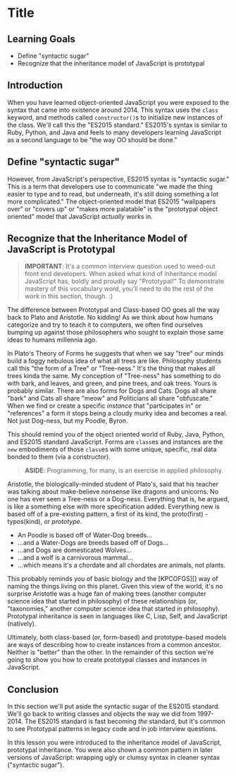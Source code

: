 # Title

## Learning Goals

* Define "syntactic sugar"
* Recognize that the inheritance model of JavaScript is prototypal

## Introduction

When you have learned object-oriented JavaScript you were exposed to the syntax
that came into existence around 2014. This syntax uses the `class` keyword, and
methods called `constructor()`s to initialize new instances of the class. We'll
call this the "ES2015 standard." ES2015's syntax is similar to Ruby, Python,
and Java and feels to many developers learning JavaScript as a second language
to be "the way OO should be done."

## Define "syntactic sugar"


However, from JavaScript's perspective, ES2015 syntax is "syntactic sugar."
This is a term that developers use to communicate "we made the thing easier to
type and to read, but underneath, it's still doing something a lot more
complicated." The object-oriented model that ES2015 "wallpapers over" or
"covers up" or "makes more palatable" is the "prototypal object oriented" model
that JavaScript _actually_ works in.

## Recognize that the Inheritance Model of JavaScript is Prototypal

> **IMPORTANT**: It's a common interview question used to weed-out front end
> developers. When asked what kind of inheritance model JavaScript has, boldly
> and proudly say "Prototypal!" To demonstrate mastery of this vocabulary word,
> you'll need to do the rest of the work in this section, though. :)

The difference between Prototypal and Class-based OO goes all the way back to
Plato and Aristotle. No kidding!  As we think about how humans categorize and
try to teach it to computers, we often find ourselves bumping up against those
philosophers who sought to explain those same ideas to humans millennia ago.

In Plato's Theory of Forms he suggests that when we say "tree" our minds build
a foggy nebulous idea of what all trees are like. Philosophy students call this
"the form of a Tree" or "Tree-ness." It's the thing that makes all trees kinda
the same. My conception of "Tree-ness" has something to do with bark, and
leaves, and green, and pine trees, and oak trees. Yours is probably similar.
There are also forms for Dogs and Cats. Dogs all share "bark" and Cats all
share "meow" and Politicians all share "obfuscate." When we find or create a
specific _instance_ that "participates in" or "references" a form it stops
being a cloudy murky idea and becomes a real. Not just Dog-ness, but my Poodle,
Byron.

This should remind you of the object oriented world of Ruby, Java, Python, and
ES2015 standard JavaScript. Forms are `class`es and instances are the `new`
embodiments of those `class`es with some unique, specific, real data bonded to
them (via a constructor).

> **ASIDE**: Programming, for many, is an exercise in applied philosophy.

Aristotle, the biologically-minded student of Plato's, said that his teacher
was talking about make-believe nonsense like dragons and unicorns. No one has
ever seen a Tree-ness or a Dog-ness. Everything that is, he argued, is like a
something else with more specification added. Everything new is based off of a
pre-existing pattern, a first of its kind, the proto(first) - typos(kind), or
_prototype_.

* An Poodle is based off of Water-Dog breeds...
* ...and a Water-Dogs are breeds based off of Dogs...
* ...and Dogs are domesticated Wolves...
* ...and a wolf is a carnivorous mammal...
* ...which means it's a chordate and all chordates are animals, not plants.

This probably reminds you of basic biology and the [KPCOFGS][] way of naming
the things living on this planet. Given this view of the world, it's no
surprise Aristotle was a huge fan of making trees (another computer science
idea that started in philosophy) of these relationships (or, "taxonomies,"
another computer science idea that started in philosophy). Prototypal
inheritance is seen in languages like C, Lisp, Self, and JavaScript (natively).

Ultimately, both class-based (or, form-based) and prototype-based models are
ways of describing how to create instances from a common ancestor. Neither is
"better" than the other. In the remainder of this section we're going to show
you how to create prototypal classes and instances in JavaScript.

## Conclusion

In this section we'll put aside the syntactic sugar of the ES2015 standard.
We'll go back to writing classes and objects the way we did from 1997-2014. The
ES2015 standard is fast becoming *the* standard, but it's common to see
Prototypal patterns in legacy code and in job interview questions.

In this lesson you were introduced to the inheritance model of JavaScript,
prototypal inheritance. You were also shown a common pattern in later versions
of JavaScript: wrapping ugly or clumsy syntax in cleaner syntax ("syntactic
sugar").
